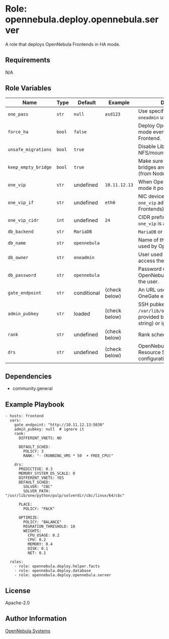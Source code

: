 Role: opennebula.deploy.opennebula.server
=========================================

A role that deploys OpenNebula Frontends in HA mode.

Requirements
------------

N/A

Role Variables
--------------

| Name                | Type   | Default      | Example       | Description                                                                                                     |
|---------------------|--------|--------------|---------------|-----------------------------------------------------------------------------------------------------------------|
| `one_pass`          | `str`  | `null`       | `asd123`      | Use specific password for the `oneadmin` user.                                                                  |
| `force_ha`          | `bool` | `false`      |               | Deploy OpenNebula in HA mode even with a single Frontend.                                                       |
| `unsafe_migrations` | `bool` | `true`       |               | Disable LibVirt's NFS/mountpoint checks.                                                                        |
| `keep_empty_bridge` | `bool` | `true`       |               | Make sure empty network bridges are never removed (from Nodes).                                                 |
| `one_vip`           | `str`  | undefined    | `10.11.12.13` | When OpenNebula is in HA mode it points to the Leader.                                                          |
| `one_vip_if`        | `str`  | undefined    | `eth0`        | NIC device to assign the `one_vip` address to (on Frontends).                                                   |
| `one_vip_cidr`      | `int`  | undefined    | `24`          | CIDR prefix of the subnet `one_vip` is allocated in.                                                            |
| `db_backend`        | `str`  | `MariaDB`    |               |`MariaDB` or `SQLite`.                                                                                           |
| `db_name`           | `str`  | `opennebula` |               | Name of the database/schema used by OpenNebula.                                                                 |
| `db_owner`          | `str`  | `oneadmin`   |               | User used by OpenNebula to access the database.                                                                 |
| `db_password`       | `str`  | `opennebula` |               | Password used by OpenNebula to authenticate the user.                                                           |
| `gate_endpoint`     | `str`  | conditional  | (check below) | An URL used to reach the OneGate endpoint (HTTP).                                                               |
| `admin_pubkey`      | `str`  | loaded       | (check below) | SSH pubkey loaded from `/var/lib/one/.ssh/id_rsa.pub`, provided by the user (as string) or ignored when `null`. |
| `rank`              | `str`  | undefined    | (check below) | Rank scheduler configuration.                                                                                   |
| `drs`               | `str`  | undefined    | (check below) | OpenNebula Distributed Resource Scheduler configuration.                                                        |

Dependencies
------------

- community.general

Example Playbook
----------------

    - hosts: frontend
      vars:
        gate_endpoint: "http://10.11.12.13:5030"
        admin_pubkey: null  # ignore it
        rank:
          DIFFERENT_VNETS: NO

          DEFAULT_SCHED:
            POLICY: 3
            RANK: "- (RUNNING_VMS * 50  + FREE_CPU)"

        drs:
          PREDICTIVE: 0.3
          MEMORY_SYSTEM_DS_SCALE: 0
          DIFFERENT_VNETS: YES
          DEFAULT_SCHED:
            SOLVER: "CBC"
            SOLVER_PATH: "/usr/lib/one/python/pulp/solverdir/cbc/linux/64/cbc"

          PLACE:
            POLICY: "PACK"

          OPTIMIZE:
            POLICY: "BALANCE"
            MIGRATION_THRESHOLD: 10
            WEIGHTS:
              CPU_USAGE: 0.2
              CPU: 0.2
              MEMORY: 0.4
              DISK: 0.1
              NET: 0.1

      roles:
        - role: opennebula.deploy.helper.facts
        - role: opennebula.deploy.database
        - role: opennebula.deploy.opennebula.server

License
-------

Apache-2.0

Author Information
------------------

[OpenNebula Systems](https://opennebula.io/)
